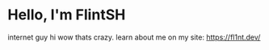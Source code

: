 # Hello, I'm FlintSH

internet guy hi wow thats crazy. learn about me on my site: https://fl1nt.dev/

